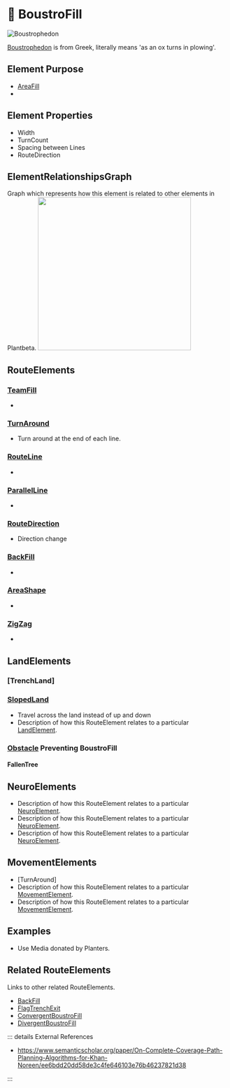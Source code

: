 # 👣 BoustroFill

![Boustrophedon](/Boustrophedon.jpg)

[Boustrophedon](https://en.wikipedia.org/wiki/Boustrophedon) is from Greek, literally means 'as an ox turns in plowing'.

## Element Purpose

- [AreaFill]()
- 


## Element Properties

- Width
- TurnCount
- Spacing between Lines
- RouteDirection

## ElementRelationshipsGraph

Graph which represents how this element is related to other elements in Plantbeta.
<img height="350" width="350" src="/DirectedGraph_UndirectedGraph.png"/>

## RouteElements

### [TeamFill](/reference/Route/TeamFill/Overview)
- 

### [TurnAround]()
- Turn around at the end of each line. 

### [RouteLine]()
- 

### [ParallelLine]()
- 

### [RouteDirection]()
- Direction change

### [BackFill]()
- 

### [AreaShape]()
- 

### [ZigZag]()
- 

## LandElements

### [TrenchLand]

### [SlopedLand]()
- Travel across the land instead of up and down
- Description of how this RouteElement relates to a particular [LandElement]().

### [Obstacle]() Preventing BoustroFill

#### FallenTree

## NeuroElements
- Description of how this RouteElement relates to a particular [NeuroElement]().
- Description of how this RouteElement relates to a particular [NeuroElement]().
- Description of how this RouteElement relates to a particular [NeuroElement]().

## MovementElements
- [TurnAround]
- Description of how this RouteElement relates to a particular [MovementElement]().
- Description of how this RouteElement relates to a particular [MovementElement]().

## Examples

- Use Media donated by Planters. 

## Related RouteElements

Links to other related RouteElements. 

- [BackFill]()
- [FlagTrenchExit]()
- [ConvergentBoustroFill]()
- [DivergentBoustroFill]()

::: details External References

- https://www.semanticscholar.org/paper/On-Complete-Coverage-Path-Planning-Algorithms-for-Khan-Noreen/ee6bdd20dd58de3c4fe646103e76b46237821d38

:::